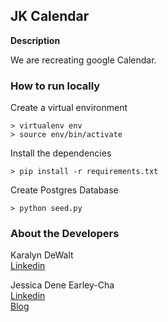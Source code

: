 JK Calendar
-----------

**Description**

We are recreating google Calendar.




### How to run locally

Create a virtual environment 

```
> virtualenv env
> source env/bin/activate
```

Install the dependencies

```
> pip install -r requirements.txt
```

Create Postgres Database
```
> python seed.py
```



### About the Developers   
Karalyn DeWalt    
[Linkedin](https://www.linkedin.com/in/karalyndewalt/) 

Jessica Dene Earley-Cha   
[Linkedin](https://www.linkedin.com/in/jessicaearley)    
[Blog](https://chatasweetie.com/)    


